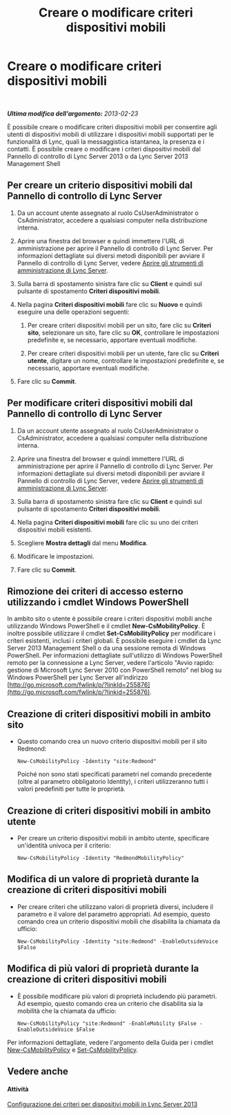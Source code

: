﻿---
title: Creare o modificare criteri dispositivi mobili
TOCTitle: Creare o modificare criteri dispositivi mobili
ms:assetid: fc2dfea0-2215-440d-9f4b-7c985da29211
ms:mtpsurl: https://technet.microsoft.com/it-it/library/JJ721946(v=OCS.15)
ms:contentKeyID: 49887839
ms.date: 08/24/2015
mtps_version: v=OCS.15
ms.translationtype: HT
---

# Creare o modificare criteri dispositivi mobili

 

_**Ultima modifica dell'argomento:** 2013-02-23_

È possibile creare o modificare criteri dispositivi mobili per consentire agli utenti di dispositivi mobili di utilizzare i dispositivi mobili supportati per le funzionalità di Lync, quali la messaggistica istantanea, la presenza e i contatti. È possibile creare o modificare i criteri dispositivi mobili dal Pannello di controllo di Lync Server 2013 o da Lync Server 2013 Management Shell

## Per creare un criterio dispositivi mobili dal Pannello di controllo di Lync Server

1.  Da un account utente assegnato al ruolo CsUserAdministrator o CsAdministrator, accedere a qualsiasi computer nella distribuzione interna.

2.  Aprire una finestra del browser e quindi immettere l'URL di amministrazione per aprire il Pannello di controllo di Lync Server. Per informazioni dettagliate sui diversi metodi disponibili per avviare il Pannello di controllo di Lync Server, vedere [Aprire gli strumenti di amministrazione di Lync Server](lync-server-2013-open-lync-server-administrative-tools.md).

3.  Sulla barra di spostamento sinistra fare clic su **Client** e quindi sul pulsante di spostamento **Criteri dispositivi mobili**.

4.  Nella pagina **Criteri dispositivi mobili** fare clic su **Nuovo** e quindi eseguire una delle operazioni seguenti:
    
    1.  Per creare criteri dispositivi mobili per un sito, fare clic su **Criteri sito**, selezionare un sito, fare clic su **OK**, controllare le impostazioni predefinite e, se necessario, apportare eventuali modifiche.
    
    2.  Per creare criteri dispositivi mobili per un utente, fare clic su **Criteri utente**, digitare un nome, controllare le impostazioni predefinite e, se necessario, apportare eventuali modifiche.

5.  Fare clic su **Commit**.

## Per modificare criteri dispositivi mobili dal Pannello di controllo di Lync Server

1.  Da un account utente assegnato al ruolo CsUserAdministrator o CsAdministrator, accedere a qualsiasi computer nella distribuzione interna.

2.  Aprire una finestra del browser e quindi immettere l'URL di amministrazione per aprire il Pannello di controllo di Lync Server. Per informazioni dettagliate sui diversi metodi disponibili per avviare il Pannello di controllo di Lync Server, vedere [Aprire gli strumenti di amministrazione di Lync Server](lync-server-2013-open-lync-server-administrative-tools.md).

3.  Sulla barra di spostamento sinistra fare clic su **Client** e quindi sul pulsante di spostamento **Criteri dispositivi mobili**.

4.  Nella pagina **Criteri dispositivi mobili** fare clic su uno dei criteri dispositivi mobili esistenti.

5.  Scegliere **Mostra dettagli** dal menu **Modifica**.

6.  Modificare le impostazioni.

7.  Fare clic su **Commit**.

## Rimozione dei criteri di accesso esterno utilizzando i cmdlet Windows PowerShell

In ambito sito o utente è possibile creare i criteri dispositivi mobili anche utilizzando Windows PowerShell e il cmdlet **New-CsMobilityPolicy**. È inoltre possibile utilizzare il cmdlet **Set-CsMobilityPolicy** per modificare i criteri esistenti, inclusi i criteri globali. È possibile eseguire i cmdlet da Lync Server 2013 Management Shell o da una sessione remota di Windows PowerShell. Per informazioni dettagliate sull'utilizzo di Windows PowerShell remoto per la connessione a Lync Server, vedere l'articolo "Avvio rapido: gestione di Microsoft Lync Server 2010 con PowerShell remoto" nel blog su Windows PowerShell per Lync Server all'indirizzo [http://go.microsoft.com/fwlink/p/?linkId=255876](http://go.microsoft.com/fwlink/p/?linkid=255876).

## Creazione di criteri dispositivi mobili in ambito sito

  - Questo comando crea un nuovo criterio dispositivi mobili per il sito Redmond:
    
        New-CsMobilityPolicy -Identity "site:Redmond"
    
    Poiché non sono stati specificati parametri nel comando precedente (oltre al parametro obbligatorio Identity), i criteri utilizzeranno tutti i valori predefiniti per tutte le proprietà.

## Creazione di criteri dispositivi mobili in ambito utente

  - Per creare un criterio dispositivi mobili in ambito utente, specificare un'identità univoca per il criterio:
    
        New-CsMobilityPolicy -Identity "RedmondMobilityPolicy"

## Modifica di un valore di proprietà durante la creazione di criteri dispositivi mobili

  - Per creare criteri che utilizzano valori di proprietà diversi, includere il parametro e il valore del parametro appropriati. Ad esempio, questo comando crea un criterio dispositivi mobili che disabilita la chiamata da ufficio:
    
        New-CsMobilityPolicy -Identity "site:Redmond" -EnableOutsideVoice $False

## Modifica di più valori di proprietà durante la creazione di criteri dispositivi mobili

  - È possibile modificare più valori di proprietà includendo più parametri. Ad esempio, questo comando crea un criterio che disabilita sia la mobilità che la chiamata da ufficio:
    
        New-CsMobilityPolicy "site:Redmond" -EnableMobility $False -EnableOutsideVoice $False

Per informazioni dettagliate, vedere l'argomento della Guida per i cmdlet [New-CsMobilityPolicy](https://docs.microsoft.com/en-us/powershell/module/skype/New-CsMobilityPolicy) e [Set-CsMobilityPolicy](https://docs.microsoft.com/en-us/powershell/module/skype/Set-CsMobilityPolicy).

## Vedere anche

#### Attività

[Configurazione dei criteri per dispositivi mobili in Lync Server 2013](lync-server-2013-configuring-mobility-policy.md)

